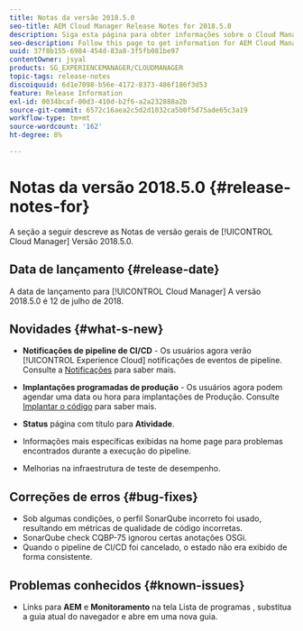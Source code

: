 ```yaml
---
title: Notas da versão 2018.5.0
seo-title: AEM Cloud Manager Release Notes for 2018.5.0
description: Siga esta página para obter informações sobre o Cloud Manager Versão 2018.5.0.
seo-description: Follow this page to get information for AEM Cloud Manager Release 2018.5.0.
uuid: 37f8b155-6984-454d-83a8-3f5fb081be97
contentOwner: jsyal
products: SG_EXPERIENCEMANAGER/CLOUDMANAGER
topic-tags: release-notes
discoiquuid: 6d1e7098-b56e-4172-8373-486f186f3d53
feature: Release Information
exl-id: 0034bcaf-00d3-410d-b2f6-a2a232888a2b
source-git-commit: 6572c16aea2c5d2d1032ca5b0f5d75ade65c3a19
workflow-type: tm+mt
source-wordcount: '162'
ht-degree: 8%

---
```


# Notas da versão 2018.5.0 {#release-notes-for}

A seção a seguir descreve as Notas de versão gerais de [!UICONTROL Cloud Manager] Versão 2018.5.0.

## Data de lançamento {#release-date}

A data de lançamento para [!UICONTROL Cloud Manager] A versão 2018.5.0 é 12 de julho de 2018.

## Novidades {#what-s-new}

* **Notificações de pipeline de CI/CD** - Os usuários agora verão [!UICONTROL Experience Cloud] notificações de eventos de pipeline. Consulte a [Notificações](/help/using/notifications.md) para saber mais.

* **Implantações programadas de produção** - Os usuários agora podem agendar uma data ou hora para implantações de Produção. Consulte [Implantar o código](/help/using/code-deployment.md) para saber mais.

* **Status** página com título para **Atividade**.

* Informações mais específicas exibidas na home page para problemas encontrados durante a execução do pipeline.
* Melhorias na infraestrutura de teste de desempenho.

## Correções de erros {#bug-fixes}

* Sob algumas condições, o perfil SonarQube incorreto foi usado, resultando em métricas de qualidade de código incorretas.
* SonarQube check CQBP-75 ignorou certas anotações OSGi.
* Quando o pipeline de CI/CD foi cancelado, o estado não era exibido de forma consistente.

## Problemas conhecidos {#known-issues}

* Links para **AEM** e **Monitoramento** na tela Lista de programas , substitua a guia atual do navegador e abre em uma nova guia.
